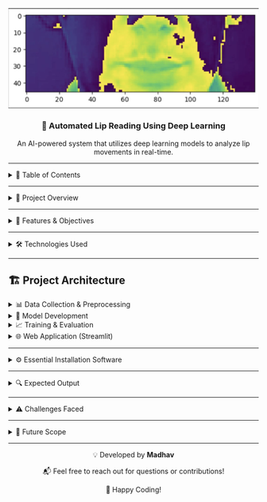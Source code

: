 <!-- PROJECT LOGO -->
<div align="center">
  <img src="/lip_reading.png" alt="Lip Reading Project Logo" width="600">
  <h3 align="center">🤖 Automated Lip Reading Using Deep Learning</h3>
  <p align="center">
   An AI-powered system that utilizes deep learning models to analyze lip movements in real-time.
  </p>
</div>
<hr>

<details>
  <summary>📜 Table of Contents</summary>

- [📌 Project Overview](#-project-overview)
- [🎯 Features & Objectives](#-features--objectives)
- [🛠️ Technologies Used](#-technologies-used)
- [🏗️ Project Architecture](#-project-architecture)
  - [📊 Data Collection & Preprocessing](#-data-collection--preprocessing)
  - [🧠 Model Development](#-model-development)
  - [📈 Training & Evaluation](#-training--evaluation)
  - [🌐 Web Application (Streamlit)](#-web-application-streamlit)
- [⚙️ Essential Installation Software](#️-essential-installation-software)
- [🔍 Expected Output](#-expected-output)
- [⚠️ Challenges Faced](#-challenges-faced)
- [🚀 Future Scope](#-future-scope)
- [👨‍💻 Author](#-author)
</details>
<hr>

<details>
  <summary>📌 Project Overview</summary>

The **Lip Reading Project** is an advanced AI-driven system designed to interpret spoken words solely from visual lip movements in video footage. It leverages deep learning models such as **Conv3D** for spatial feature extraction and **LSTM** for sequential analysis, enabling accurate prediction of words based on lip motion. The system processes both real-time and pre-recorded video inputs, making it a versatile tool for speech recognition without audio dependency.  

Built with **OpenCV** for video processing and **Streamlit** for an interactive web interface, this project enhances accessibility for individuals with hearing impairments, strengthens security applications, and contributes to AI-powered human-computer interaction. Its scalability and real-time processing capabilities make it a valuable innovation across various domains.  
</details>
<hr>

<details>
  <summary>🎯 Features & Objectives</summary>

- **🧠 Deep Learning Model**: Uses a combination of **3D Convolutional Neural Networks (Conv3D)** and **Long Short-Term Memory (LSTM)** networks for accurate lip movement detection.  
- **🦻 Improved Accessibility**: Aids individuals with hearing impairments by providing an alternative mode of communication.  
- **🔊 Robust Performance in Noisy Environments**: Functions effectively where traditional speech recognition systems fail.  
- **💻 Web Application Interface**: Developed using **Streamlit**, allowing users to upload video files and receive textual transcriptions.  
- **📡 Scalability**: The model can be adapted for multiple languages and real-time processing.  
</details>
<hr>

<details>
  <summary>🛠️ Technologies Used</summary>

- **Programming Language**: Python  
- **Deep Learning Framework**: TensorFlow, Keras  
- **Computer Vision**: OpenCV  
- **Model Architecture**: CNN-LSTM (Conv3D + LSTM)  
- **Data Processing**: NumPy, Pandas  
- **Visualization**: Matplotlib  
- **Web Framework**: Streamlit  
</details>
<hr>

## 🏗️ Project Architecture  

<details>
  <summary>📊 Data Collection & Preprocessing</summary>

- Downloaded video datasets with labeled speech.  
- Extracted **frames from video** and converted them into grayscale images.  
- Applied **lip detection and cropping** techniques to focus on the mouth region.  
- Normalized image data and converted it into an array for model training.  
</details>

<details>
  <summary>🧠 Model Development</summary>

- **Conv3D Layers**: Extract spatial and temporal features from video frames.  
- **MaxPooling Layers**: Reduce dimensionality for computational efficiency.  
- **LSTM Layers**: Learn sequential patterns in lip movements.  
- **Dense Layers**: Convert extracted features into text predictions.  
- **CTC Loss Function**: Used for alignment-free speech recognition.  
</details>

<details>
  <summary>📈 Training & Evaluation</summary>

- The model was trained on a dataset of lip movements and corresponding text transcripts.  
- **Performance Metrics**: Accuracy, Precision, Recall, and WER (Word Error Rate).  
- Data split into **80% training and 20% testing** for model validation.  
</details>

<details>
  <summary>🌐 Web Application (Streamlit)</summary>

- Built an **interactive UI** where users can upload a video and receive real-time transcription.  
- Used pre-trained models to predict text from uploaded videos.  
- Displayed **frame-wise visualization** of lip movement predictions.  
</details>
<hr>

<details>
  <summary>⚙️ Essential Installation Software</summary>

Ensure you have the following installed:  

- Python 3.8+  
- TensorFlow 2.x  
- OpenCV  
- Streamlit  
- NumPy  
- Pandas  
- Matplotlib  
- Imageio  
- Gdown  
</details>
<hr>

<details>
  <summary>🔍 Expected Output</summary>

- The model will display a **sequence of predicted words** corresponding to the lip movements.  
- Accuracy will depend on **lighting conditions, speaker clarity, and dataset quality**.  
</details>
<hr>

<details>
  <summary>⚠️ Challenges Faced</summary>

- **📉 Dataset Limitations**: Lip-reading datasets are limited and require significant preprocessing.  
- **💻 Computational Intensity**: Training Conv3D and LSTM models requires high GPU power.  
- **👄 Speaker Variability**: Different individuals have unique lip movement styles, affecting model accuracy.  
</details>
<hr>

<details>
  <summary>🚀 Future Scope</summary>

- Implement **real-time lip reading** for live video streams.  
- Expand the dataset to support **multiple languages and accents**.  
- Optimize the model to work efficiently on **edge devices** like mobile phones.  
- Enhance the accuracy using **transformer-based architectures**.  
</details>
<hr>

<div align="center">
  <p>💡 Developed by <strong>Madhav</strong></p>
  <p>📬 Feel free to reach out for questions or contributions!</p>
  <p>🚀 Happy Coding!</p>
</div>

